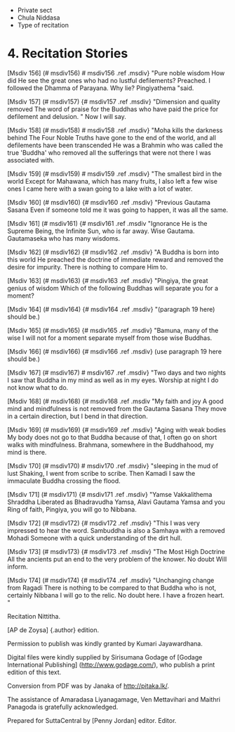 - Private sect
- Chula Niddasa
- Type of recitation

# 4. Recitation Stories

[Msdiv 156] (# msdiv156) # msdiv156 .ref .msdiv} "Pure noble wisdom
How did He see the great ones who had no lustful defilements?
Preached. I followed the Dhamma of Parayana. Why lie?
Pingiyathema "said.

[Msdiv 157] (# msdiv157) {# msdiv157 .ref .msdiv} "Dimension and quality removed
The word of praise for the Buddhas who have paid the price for defilement and delusion. "
Now I will say.

[Msdiv 158] (# msdiv158) # msdiv158 .ref .msdiv} "Moha kills the darkness behind
The Four Noble Truths have gone to the end of the world, and all defilements have been transcended
He was a Brahmin who was called the true 'Buddha' who removed all the sufferings that were not there
I was associated with.

[Msdiv 159] (# msdiv159) # msdiv159 .ref .msdiv} "The smallest bird in the world
Except for Mahawana, which has many fruits, I also left a few wise ones
I came here with a swan going to a lake with a lot of water.

[Msdiv 160] (# msdiv160) {# msdiv160 .ref .msdiv} "Previous Gautama Sasana
Even if someone told me it was going to happen, it was all the same.

[Msdiv 161] (# msdiv161) {# msdiv161 .ref .msdiv "Ignorance
He is the Supreme Being, the Infinite Sun, who is far away. Wise
Gautama. Gautamaseka who has many wisdoms.

[Msdiv 162] (# msdiv162) {# msdiv162 .ref .msdiv} "A Buddha is born into this world
He preached the doctrine of immediate reward and removed the desire for impurity.
There is nothing to compare Him to.

[Msdiv 163] (# msdiv163) {# msdiv163 .ref .msdiv} "Pingiya, the great genius of wisdom
Which of the following Buddhas will separate you for a moment?

[Msdiv 164] (# msdiv164) {# msdiv164 .ref .msdiv} "(paragraph 19 here)
should be.)

[Msdiv 165] (# msdiv165) {# msdiv165 .ref .msdiv} "Bamuna, many of the wise
I will not for a moment separate myself from those wise Buddhas.

[Msdiv 166] (# msdiv166) {# msdiv166 .ref .msdiv} (use paragraph 19 here
should be.)

[Msdiv 167] (# msdiv167) # msdiv167 .ref .msdiv} "Two days and two nights
I saw that Buddha in my mind as well as in my eyes. Worship at night
I do not know what to do.

[Msdiv 168] (# msdiv168) {# msdiv168 .ref .msdiv "My faith and joy
A good mind and mindfulness is not removed from the Gautama Sasana
They move in a certain direction, but I bend in that direction.

[Msdiv 169] (# msdiv169) {# msdiv169 .ref .msdiv} "Aging with weak bodies
My body does not go to that Buddha because of that, I often go on short walks with mindfulness.
Brahmana, somewhere in the Buddhahood, my mind is there.

[Msdiv 170] (# msdiv170) # msdiv170 .ref .msdiv} "sleeping in the mud of lust
Shaking, I went from scribe to scribe. Then Kamadi
I saw the immaculate Buddha crossing the flood.

[Msdiv 171] (# msdiv171) {# msdiv171 .ref .msdiv} "Yamse Vakkalithema Shraddha
Liberated as Bhadravudha Yamsa, Alavi Gautama Yamsa and you
Ring of faith, Pingiya, you will go to Nibbana.

[Msdiv 172] (# msdiv172) {# msdiv172 .ref .msdiv} "This
I was very impressed to hear the word. Sambuddha is also a Samhaya with a removed Mohadi
Someone with a quick understanding of the dirt hull.

[Msdiv 173] (# msdiv173) {# msdiv173 .ref .msdiv} "The Most High Doctrine
All the ancients put an end to the very problem of the knower. No doubt
Will inform.

[Msdiv 174] (# msdiv174) {# msdiv174 .ref .msdiv} "Unchanging change from Ragadi
There is nothing to be compared to that Buddha who is not, certainly Nibbana
I will go to the relic. No doubt here. I have a frozen heart. "

Recitation Nittitha.

[AP de Zoysa] {.author} edition.

Permission to publish was kindly granted by Kumari Jayawardhana.

Digital files were kindly supplied by Sirisumana Godage of [Godage
International Publishing] (http://www.godage.com/), who publish a print
edition of this text.

Conversion from PDF was by Janaka of <http://pitaka.lk/>.

The assistance of Amaradasa Liyanagamage, Ven Mettavihari and Maithri
Panagoda is gratefully acknowledged.

Prepared for SuttaCentral by [Penny Jordan] editor. Editor.
